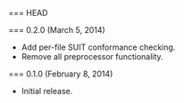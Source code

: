 === HEAD

=== 0.2.0 (March 5, 2014)

* Add per-file SUIT conformance checking.
* Remove all preprocessor functionality.

=== 0.1.0 (February 8, 2014)

* Initial release.
